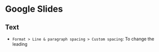 # Google Slides

## Text

- `Format > Line & paragraph spacing > Custom spacing`: To change the leading
